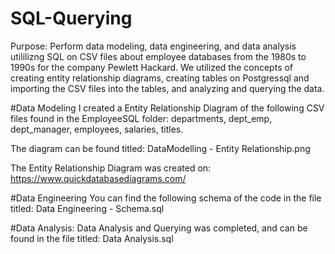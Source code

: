 # SQL-Querying
Purpose: Perform data modeling, data engineering, and data analysis utililizng SQL on CSV files about employee databases from the 1980s to 1990s for the company Pewlett Hackard. We utilized the concepts of creating entity relationship diagrams, creating tables on Postgressql and importing the CSV files into the tables, and analyzing and querying the data.

#Data Modeling I created a Entity Relationship Diagram of the following CSV files found in the EmployeeSQL folder: departments, dept_emp, dept_manager, employees, salaries, titles.

The diagram can be found titled: DataModelling - Entity Relationship.png

The Entity Relationship Diagram was created on: https://www.quickdatabasediagrams.com/

#Data Engineering You can find the following schema of the code in the file titled: Data Engineering - Schema.sql


#Data Analysis: Data Analysis and Querying was completed, and can be found in the file titled: Data Analysis.sql

